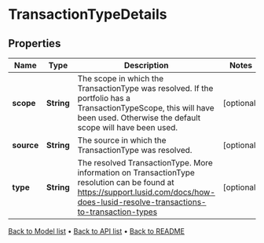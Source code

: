

# TransactionTypeDetails


## Properties

| Name | Type | Description | Notes |
|------------ | ------------- | ------------- | -------------|
|**scope** | **String** | The scope in which the TransactionType was resolved. If the portfolio has a TransactionTypeScope, this will have been used. Otherwise the default scope will have been used. |  [optional] |
|**source** | **String** | The source in which the TransactionType was resolved. |  [optional] |
|**type** | **String** | The resolved TransactionType. More information on TransactionType resolution can be found at https://support.lusid.com/docs/how-does-lusid-resolve-transactions-to-transaction-types |  [optional] |



[Back to Model list](../README.md#documentation-for-models) &#8226; [Back to API list](../README.md#documentation-for-api-endpoints) &#8226; [Back to README](../README.md)


